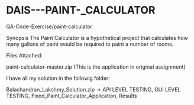 # DAIS---PAINT-_CALCULATOR
QA-Code-Exercise/paint-calculator 



Synopsis
The Paint Calculator is a hypothetical project that calculates how many gallons of paint would be required to paint a number of rooms.


Files Attached:

paint-calculator-master.zip (This is the application in original assignment)



I have all my solution in the followig folder:

Balachandran_Lakshmy_Solution.zip -> API LEVEL TESTING,
                                     GUI LEVEL TESTING,
                                     Fixed_Paint_Calculator_Application,
                                     Results
